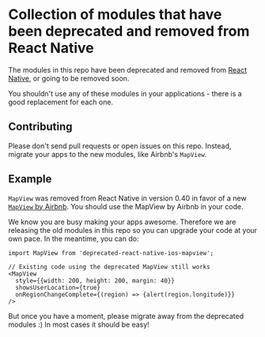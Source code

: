 # Collection of modules that have been deprecated and removed from React Native

The modules in this repo have been deprecated and removed from [React Native](http://facebook.github.io/react-native/), or going to be removed soon.

You shouldn't use any of these modules in your applications - there is a good replacement for each one.

## Contributing

Please don't send pull requests or open issues on this repo. Instead, migrate your apps to the new modules, like Airbnb's `MapView`.

## Example

`MapView` was removed from React Native in version 0.40 in favor of a new [`MapView` by Airbnb](https://github.com/airbnb/react-native-maps). You should use the MapView by Airbnb in your code.

We know you are busy making your apps awesome. Therefore we are releasing the old modules in this repo so you can upgrade your code at your own pace. In the meantime, you can do:

    import MapView from 'deprecated-react-native-ios-mapview';

    // Existing code using the deprecated MapView still works
    <MapView
      style={{width: 200, height: 200, margin: 40}}
      showsUserLocation={true}
      onRegionChangeComplete={(region) => {alert(region.longitude)}}
    />

But once you have a moment, please migrate away from the deprecated modules :) In most cases it should be easy!
